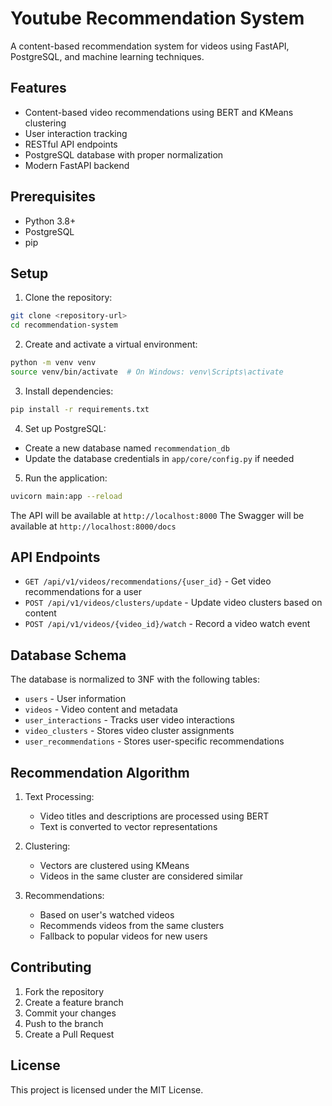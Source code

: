 # Youtube Recommendation System

A content-based recommendation system for videos using FastAPI, PostgreSQL, and machine learning techniques.

## Features

- Content-based video recommendations using BERT and KMeans clustering
- User interaction tracking
- RESTful API endpoints
- PostgreSQL database with proper normalization
- Modern FastAPI backend

## Prerequisites

- Python 3.8+
- PostgreSQL
- pip

## Setup

1. Clone the repository:
```bash
git clone <repository-url>
cd recommendation-system
```

2. Create and activate a virtual environment:
```bash
python -m venv venv
source venv/bin/activate  # On Windows: venv\Scripts\activate
```

3. Install dependencies:
```bash
pip install -r requirements.txt
```

4. Set up PostgreSQL:
- Create a new database named `recommendation_db`
- Update the database credentials in `app/core/config.py` if needed

5. Run the application:
```bash
uvicorn main:app --reload
```

The API will be available at `http://localhost:8000`
The Swagger will be available at `http://localhost:8000/docs`

## API Endpoints

- `GET /api/v1/videos/recommendations/{user_id}` - Get video recommendations for a user
- `POST /api/v1/videos/clusters/update` - Update video clusters based on content
- `POST /api/v1/videos/{video_id}/watch` - Record a video watch event

## Database Schema

The database is normalized to 3NF with the following tables:

- `users` - User information
- `videos` - Video content and metadata
- `user_interactions` - Tracks user video interactions
- `video_clusters` - Stores video cluster assignments
- `user_recommendations` - Stores user-specific recommendations

## Recommendation Algorithm

1. Text Processing:
   - Video titles and descriptions are processed using BERT
   - Text is converted to vector representations

2. Clustering:
   - Vectors are clustered using KMeans
   - Videos in the same cluster are considered similar

3. Recommendations:
   - Based on user's watched videos
   - Recommends videos from the same clusters
   - Fallback to popular videos for new users

## Contributing

1. Fork the repository
2. Create a feature branch
3. Commit your changes
4. Push to the branch
5. Create a Pull Request

## License

This project is licensed under the MIT License. 
